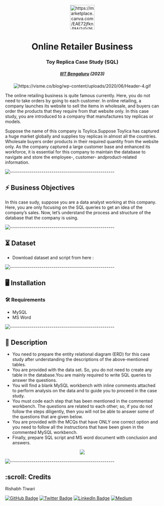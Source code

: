 <p align="center"> 
  <img src="https://marketplace.canva.com/EAE72jfknRM/2/0/1600w/canva-yellow-and-black-online-shop-business-logo-AvRZNVCTIeg.jpg" alt="https://marketplace.canva.com/EAE72jfknRM/2/0/1600w/canva-yellow-and-black-online-shop-business-logo-AvRZNVCTIeg.jpg" width="80px" height="80px">
  </p>
  <h1 align="center"> Online Retailer Business </h1>
  <h3 align="center">  Toy Replica Case Study (SQL)  </h3>
  <h5 align="center">  <a href="https://www.concordia.ca/">IIIT Bengaluru</a> (2023) </h5>
  
  <p align="center"> 
    <img src="https://visme.co/blog/wp-content/uploads/2020/06/Header-4.gif" alt="https://visme.co/blog/wp-content/uploads/2020/06/Header-4.gif">
    
The online retailing business is quite famous currently. Here, you do not need to take orders by going to each customer. In online retailing, a company launches its website to sell the items in wholesale, and buyers can order the products that they require from that website only. In this case study, you are introduced to a company that manufactures toy replicas or models.

Suppose the name of this company is Toylica.Suppose Toylica has captured a huge market globally and supplies toy replicas in almost all the countries. Wholesale buyers order products in their required quantity from the website only. As the company captured a large customer base and enhanced its workforce, it is essential for this
company to maintain the database to navigate and store the employee-, customer- andproduct-related information.

![-----------------------------------------------------](https://raw.githubusercontent.com/andreasbm/readme/master/assets/lines/rainbow.png)

<h2> ⚡️ Business Objectives</h2>
</b> In this case sudy, suppose you are a data analyst working at this company. Here, you are only focusing on the SQL queries to get an idea of the company’s sales. Now, let’s understand the process and structure of the database that the company is using.

![-----------------------------------------------------](https://raw.githubusercontent.com/andreasbm/readme/master/assets/lines/rainbow.png)

## ⏳ Dataset
- Download dataset and script from here : 

![-----------------------------------------------------](https://raw.githubusercontent.com/andreasbm/readme/master/assets/lines/rainbow.png)

## :desktop_computer:	Installation
### :hammer_and_wrench: Requirements
* MySQL
* MS Word

![-----------------------------------------------------](https://raw.githubusercontent.com/andreasbm/readme/master/assets/lines/rainbow.png)

## 📝 Description

- You need to prepare the entity relational diagram (ERD) for this case study after understanding the descriptions of the above-mentioned tables.
- You are provided with the data set. So, you do not need to create any table in the database.You are mainly required to write SQL queries to answer the questions.
- You will find a blank MySQL workbench with inline comments attached to perform analysis on the data and to guide you to proceed in the case study.
- You must code each step that has been mentioned in the commented workbench. The questions are related to each other; so, if you do not follow the steps diligently, then you will not be able to answer some of the questions that are given below.
- You are provided with the MCQs that have ONLY one correct option and you need to follow all the instructions that have been given in the commented MySQL workbench.
- Finally, prepare SQL script and MS word document with conclusion and answers.

<p align="center"> 
  <img src="https://user-images.githubusercontent.com/101878130/219382974-a0407650-2ade-4cd8-a612-b1af97743729.png">

![-----------------------------------------------------](https://raw.githubusercontent.com/andreasbm/readme/master/assets/lines/rainbow.png)

<!-- CREDITS -->
<h2 id="credits"> :scroll: Credits</h2>
  
  Rishabh Tiwari
  
  [![GitHub Badge](https://img.shields.io/badge/GitHub-100000?style=for-the-badge&logo=github&logoColor=white)](https://github.com/irishabhtiwari)
  [![Twitter Badge](https://img.shields.io/badge/Twitter-1DA1F2?style=for-the-badge&logo=twitter&logoColor=white)](https://twitter.com/irishabhtiwari)
  [![LinkedIn Badge](https://img.shields.io/badge/LinkedIn-0077B5?style=for-the-badge&logo=linkedin&logoColor=white)](https://www.linkedin.com/in/smsrishabh)
  [![Medium](https://img.shields.io/badge/Medium-12100E?style=for-the-badge&logo=medium&logoColor=white)](https://medium.com/@smsrishabh)


